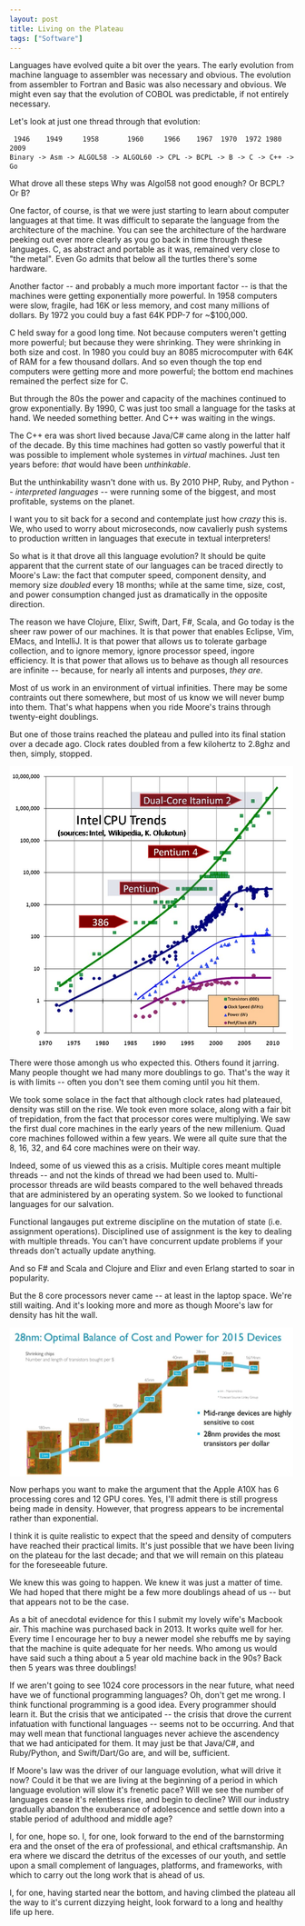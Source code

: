 ```yaml
---
layout: post
title: Living on the Plateau
tags: ["Software"]
---
```

Languages have evolved quite a bit over the years.  The early evolution from machine language to assembler was necessary and obvious.  The evolution from assembler to Fortran and Basic was also necessary and obvious.  We might even say that the evolution of COBOL was predictable, if not entirely necessary. 

Let's look at just one thread through that evolution:

     1946    1949     1958       1960     1966    1967  1970  1972 1980   2009
    Binary -> Asm -> ALGOL58 -> ALGOL60 -> CPL -> BCPL -> B -> C -> C++ -> Go

What drove all these steps Why was Algol58 not good enough?  Or BCPL?  Or B?

One factor, of course, is that we were just starting to learn about computer languages at that time.  It was difficult to separate the language from the architecture of the machine.  You can see the architecture of the hardware peeking out ever more clearly as you go back in time through these languages.  C, as abstract and portable as it was, remained very close to "the metal".  Even Go admits that below all the turtles there's some hardware.  

Another factor -- and probably a much more important factor -- is that the machines were getting exponentially more powerful.  In 1958 computers were slow, fragile, had 16K or less memory, and cost many millions of dollars.  By 1972 you could buy a fast 64K PDP-7 for ~$100,000.  

C held sway for a good long time.  Not because computers weren't getting more powerful; but because they were shrinking.  They were shrinking in both size and cost.  In 1980 you could buy an 8085 microcomputer with 64K of RAM for a few thousand dollars.  And so even though the top end computers were getting more and more powerful; the bottom end machines remained the perfect size for C.  

But through the 80s the power and capacity of the machines continued to grow exponentially.   By 1990, C was just too small a language for the tasks at hand.  We needed something better.  And C++ was waiting in the wings.  

The C++ era was short lived because Java/C# came along in the latter half of the decade.  By this time machines had gotten so vastly powerful that it was possible to implement whole systemes in _virtual_ machines.  Just ten years before: _that_ would have been _unthinkable_.  

But the unthinkability wasn't done with us.  By 2010 PHP, Ruby, and Python -- _interpreted languages_ -- were running some of the biggest, and most profitable, systems on the planet.  

I want you to sit back for a second and contemplate just how _crazy_ this is.  We, who used to worry about microseconds, now cavalierly push systems to production written in languages that execute in textual interpreters!

So what is it that drove all this language evolution?  It should be quite apparent that the current state of our languages can be traced directly to Moore's Law: the fact that computer speed, component density, and memory size _doubled_ every 18 months; while at the same time, size, cost, and power consumption changed just as dramatically in the opposite direction.

The reason we have Clojure, Elixr, Swift, Dart, F#, Scala, and Go today is the sheer raw power of our machines.  It is that power that enables Eclipse, Vim, EMacs, and IntelliJ.  It is that power that allows us to tolerate garbage collection, and to ignore memory, ignore processor speed, ingore efficiency.  It is that power that allows us to behave as though all resources are infinite -- because, for nearly all intents and purposes, _they are_.  

Most of us work in an environment of virtual infinities.  There may be some contraints out there somewhere, but most of us know we will never bump into them.  That's what happens when you ride Moore's trains through twenty-eight doublings.  

But one of those trains reached the plateau and pulled into its final station over a decade ago.  Clock rates doubled from a few kilohertz to 2.8ghz and then, simply, stopped.
 
<img src="/assets/CPU-Scaling.jpg" width="500" align="middle">

There were those amongh us who expected this.  Others found it jarring.  Many people thought we had many more doublings to go.  That's the way it is with limits -- often you don't see them coming until you hit them.

We took some solace in the fact that although clock rates had plateaued, density was still on the rise.  We took even more solace, along with a fair bit of trepidation, from the fact that processor cores were multiplying.  We saw the first dual core machines in the early years of the new millenium.  Quad core machines followed within a few years.  We were all quite sure that the 8, 16, 32, and 64 core machines were on their way.  

Indeed, some of us viewed this as a crisis.  Multiple cores meant multiple threads -- and not the kinds of thread we had been used to.  Multi-processor threads are wild beasts compared to the well behaved threads that are administered by an operating system.  So we looked to functional languages for our salvation.

Functional langauges put extreme discipline on the mutation of state (i.e. assignment operations).  Disciplined use of assignment is the key to dealing with multiple threads.  You can't have concurrent update problems if your threads don't actually update anything.

And so F# and Scala and Clojure and Elixr and even Erlang started to soar in popularity.

But the 8 core processors never came -- at least in the laptop space.  We're still waiting.  And it's looking more and more as though Moore's law for density has hit the wall.

<img src="/assets/Cortex-A17.jpg" width="500" align="middle">

Now perhaps you want to make the argument that the Apple A10X has 6 processing cores and 12 GPU cores.  Yes, I'll admit there is still progress being made in density.  However, that progress appears to be incremental rather than exponential.  

I think it is quite realistic to expect that the speed and density of computers have reached their practical limits.  It's just possible that we have been living on the plateau for the last decade; and that we will remain on this plateau for the foreseeable future.

We knew this was going to happen.  We knew it was just a matter of time.  We had hoped that there might be a few more doublings ahead of us -- but that appears not to be the case.

As a bit of anecdotal evidence for this I submit my lovely wife's Macbook air.  This machine was purchased back in 2013.  It works quite well for her.  Every time I encourage her to buy a newer model she rebuffs me by saying that the machine is quite adequate for her needs.  Who among us would have said such a thing about a 5 year old machine back in the 90s?  Back then 5 years was three doublings!

If we aren't going to see 1024 core processors in the near future, what need have we of functional programming languages?  Oh, don't get me wrong.  I think functional programming is a good idea.  Every programmer should learn it.  But the crisis that we anticipated -- the crisis that drove the current infatuation with functional languages -- seems not to be occurring.  And that may well mean that functional languages never achieve the ascendency that we had anticipated for them.  It may just be that Java/C#, and Ruby/Python, and Swift/Dart/Go are, and will be, sufficient.

If Moore's law was the driver of our language evolution, what will drive it now?  Could it be that we are living at the beginning of a period in which language evolution will slow it's frenetic pace?  Will we see the number of languages cease it's relentless rise, and begin to decline?  Will our industry gradually abandon the exuberance of adolescence and settle down into a stable period of adulthood and middle age?

I, for one, hope so.  I, for one, look forward to the end of the barnstorming era and the onset of the era of professional, and ethical craftsmanship.  An era where we discard the detritus of the excesses of our youth, and settle upon a small complement of languages, platforms, and frameworks, with which to carry out the long work that is ahead of us.

I, for one, having started near the bottom, and having climbed the plateau all the way to it's current dizzying height, look forward to a long and healthy life up here.



